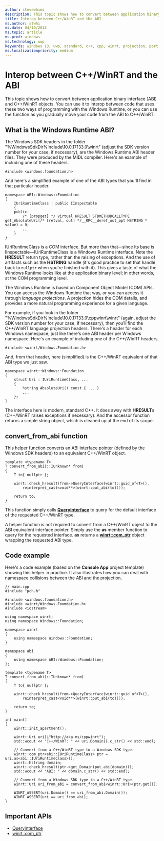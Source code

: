 ```yaml
---
author: stevewhims
description: This topic shows how to convert between application binary interface (ABI) and C++/WinRT objects.
title: Interop between C++/WinRT and the ABI
ms.author: stwhi
ms.date: 04/10/2018
ms.topic: article
ms.prod: windows
ms.technology: uwp
keywords: windows 10, uwp, standard, c++, cpp, winrt, projection, port, migrate, interop, ABI
ms.localizationpriority: medium
---
```


# Interop between C++/WinRT and the ABI
This topic shows how to convert between application binary interface (ABI) and C++/WinRT objects. You can use it to interop between code that uses these two ways of programming with the Windows Runtime, or you can use the function as you gradually move your code from the ABI to C++/WinRT.

## What is the Windows Runtime ABI?
The Windows SDK headers in the folder "%WindowsSdkDir%Include\10.0.17133.0\winrt" (adjust the SDK version number for your case, if necessary), are the Windows Runtime ABI header files. They were produced by the MIDL compiler. Here's an example of including one of these headers.

```
#include <windows.foundation.h>
```

And here's a simplified example of one of the ABI types that you'll find in that particular header.

```
namespace ABI::Windows::Foundation
{
	IUriRuntimeClass : public IInspectable
	{
	public:
		/* [propget] */ virtual HRESULT STDMETHODCALLTYPE get_AbsoluteUri(/* [retval, out] */__RPC__deref_out_opt HSTRING * value) = 0;
		...
	}
}
```

IUriRuntimeClass is a COM interface. But more than that&mdash;since its base is IInspectable&mdash;IUriRuntimeClass is a Windows Runtime interface. Note the **HRESULT** return type, rather than the raising of exceptions. And the use of artifacts such as the **HSTRING** handle (it's good practice to set that handle back to `nullptr` when you're finished with it). This gives a taste of what the Windows Runtime looks like at the application binary level; in other words, at the COM programming level.

The Windows Runtime is based on Component Object Model (COM) APIs. You can access the Windows Runtime that way, or you can access it through *language projections*. A projection hides the COM details, and provides a more natural programming experience for a given language.

For example, if you look in the folder "%WindowsSdkDir%Include\10.0.17133.0\cppwinrt\winrt" (again, adjust the SDK version number for your case, if necessary), then you'll find the C++/WinRT language projection headers. There's a header for each Windows namespace, just like there's one ABI header per Windows namespace. Here's an example of including one of the C++/WinRT headers.

```cppwinrt
#include <winrt/Windows.Foundation.h>
```

And, from that header, here (simplified) is the C++/WinRT equivalent of that ABI type we just saw.

```
namespace winrt::Windows::Foundation
{
	struct Uri : IUriRuntimeClass, ...
	{
		hstring AbsoluteUri() const { ... }
		...
	};
}
```

The interface here is modern, standard C++. It does away with **HRESULT**s (C++/WinRT raises exceptions if necessary). And the accessor function returns a simple string object, which is cleaned up at the end of its scope.

## convert_from_abi function
This helper function converts an ABI interface pointer (defined by the Windows SDK headers) to an equivalent C++/WinRT object.

```cppwinrt
template <typename T>
T convert_from_abi(::IUnknown* from)
{
	T to{ nullptr };

	winrt::check_hresult(from->QueryInterface(winrt::guid_of<T>(),
		reinterpret_cast<void**>(winrt::put_abi(to))));

	return to;
}
```

This function simply calls [**QueryInterface**](https://msdn.microsoft.com/library/windows/desktop/ms682521) to query for the default interface of the requested C++/WinRT type.

A helper function is not required to convert from a C++/WinRT object to the
ABI equivalent interface pointer. Simply use the **as** member function to query for the
requested interface. **as** returns a [**winrt::com_ptr**](/uwp/cpp-ref-for-winrt/com-ptr) object wrapping the requested ABI type.

## Code example
Here's a code example (based on the **Console App** project template) showing this helper in practice. It also illustrates how you can deal with namespace collisions between the ABI and the projection.

```cppwinrt
// main.cpp
#include "pch.h"

#include <windows.foundation.h>
#include <winrt/Windows.Foundation.h>
#include <iostream>

using namespace winrt;
using namespace Windows::Foundation;

namespace winrt
{
	using namespace Windows::Foundation;
}

namespace abi
{
	using namespace ABI::Windows::Foundation;
};

template <typename T>
T convert_from_abi(::IUnknown* from)
{
	T to{ nullptr };

	winrt::check_hresult(from->QueryInterface(winrt::guid_of<T>(),
		reinterpret_cast<void**>(winrt::put_abi(to))));

	return to;
}

int main()
{
	winrt::init_apartment();

	winrt::Uri uri(L"http://aka.ms/cppwinrt");
	std::wcout << "C++/WinRT: " << uri.Domain().c_str() << std::endl;

	// Convert from a C++/WinRT type to a Windows SDK type.
	winrt::com_ptr<abi::IUriRuntimeClass> ptr = uri.as<abi::IUriRuntimeClass>();
	winrt::hstring domain;
	winrt::check_hresult(ptr->get_Domain(put_abi(domain)));
	std::wcout << "ABI: " << domain.c_str() << std::endl;

	// Convert from a Windows SDK type to a C++/WinRT type.
	winrt::Uri uri_from_abi = convert_from_abi<winrt::Uri>(ptr.get());

	WINRT_ASSERT(uri.Domain() == uri_from_abi.Domain());
	WINRT_ASSERT(uri == uri_from_abi);
}
```

## Important APIs
* [QueryInterface](https://msdn.microsoft.com/library/windows/desktop/ms682521)
* [winrt::com_ptr](/uwp/cpp-ref-for-winrt/com-ptr)
